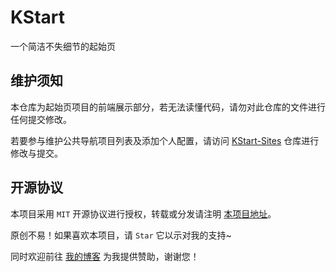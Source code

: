 # KStart

一个简洁不失细节的起始页

## 维护须知

本仓库为起始页项目的前端展示部分，若无法读懂代码，请勿对此仓库的文件进行任何提交修改。

若要参与维护公共导航项目列表及添加个人配置，请访问 [KStart-Sites](https://github.com/Dreamer-Paul/KStart-Sites) 仓库进行修改与提交。

## 开源协议

本项目采用 `MIT` 开源协议进行授权，转载或分发请注明 [本项目地址](https://github.com/Dreamer-Paul/KStart)。

原创不易！如果喜欢本项目，请 `Star` 它以示对我的支持~

同时欢迎前往 [我的博客](https://paul.ren/donate) 为我提供赞助，谢谢您！
